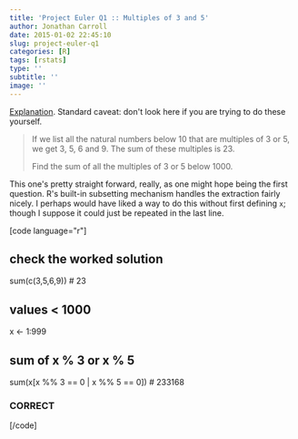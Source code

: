 ```yaml
---
title: 'Project Euler Q1 :: Multiples of 3 and 5'
author: Jonathan Carroll
date: 2015-01-02 22:45:10
slug: project-euler-q1
categories: [R]
tags: [rstats]
type: ''
subtitle: ''
image: ''
---
```

<a title="Project Euler" href="http://jcarroll.com.au/2015/01/code/project-euler/" target="_blank">Explanation</a>. Standard caveat: don't look here if you are trying to do these yourself.
<blockquote>If we list all the natural numbers below 10 that are multiples of 3 or 5, we get 3, 5, 6 and 9. The sum of these multiples is 23.

Find the sum of all the multiples of 3 or 5 below 1000.</blockquote>
This one's pretty straight forward, really, as one might hope being the first question. R's built-in subsetting mechanism handles the extraction fairly nicely. I perhaps would have liked a way to do this without first defining <code>x</code>; though I suppose it could just be repeated in the last line.

[code language="r"]
## check the worked solution
sum(c(3,5,6,9)) # 23

## values &lt; 1000
x &lt;- 1:999

## sum of x % 3 or x % 5
sum(x[x %% 3 == 0 | x %% 5 == 0]) # 233168

### CORRECT
[/code]
